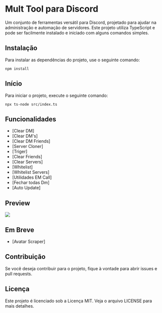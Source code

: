 # Mult Tool para Discord

Um conjunto de ferramentas versátil para Discord, projetado para ajudar na administração e automação de servidores. Este projeto utiliza TypeScript e pode ser facilmente instalado e iniciado com alguns comandos simples.

## Instalação

Para instalar as dependências do projeto, use o seguinte comando:

```npm install```

## Início

Para iniciar o projeto, execute o seguinte comando:

```npx ts-node src/index.ts```

## Funcionalidades

- [Clear DM]
- [Clear DM's]
- [Clear DM Friends]
- [Server Cloner]
- [Triger]
- [Clear Friends]
- [Clear Servers]
- [Whitelist]
- [Whitelist Servers]
- [Utilidades EM Call]
- [Fechar todas Dm]
- [Auto Update]

## Preview
<img src="https://i.imgur.com/TzRwSFD.png">

## Em Breve
- [Avatar Scraper]

## Contribuição

Se você deseja contribuir para o projeto, fique à vontade para abrir issues e pull requests. 

## Licença

Este projeto é licenciado sob a Licença MIT. Veja o arquivo LICENSE para mais detalhes.
